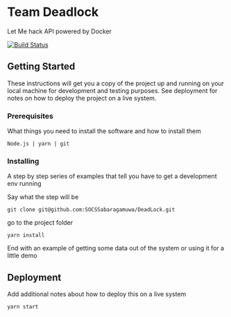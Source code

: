 # Team Deadlock

Let Me hack API powered by Docker

[![Build Status](https://travis-ci.com/SOCSSabaragamuwa/DeadLock.svg?token=wKPCZfbmxSvh4CRNvgxz&branch=master)](https://travis-ci.com/SOCSSabaragamuwa/DeadLock)

## Getting Started

These instructions will get you a copy of the project up and running on your
local machine for development and testing purposes. See deployment for notes on
how to deploy the project on a live system.

### Prerequisites

What things you need to install the software and how to install them

```
Node.js | yarn | git
```

### Installing

A step by step series of examples that tell you have to get a development env
running

Say what the step will be

```
git clone git@github.com:SOCSSabaragamuwa/DeadLock.git
```

go to the project folder

```
yarn install
```

End with an example of getting some data out of the system or using it for a
little demo

## Deployment

Add additional notes about how to deploy this on a live system

```
yarn start
```
